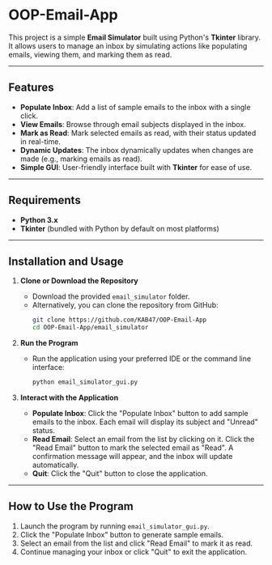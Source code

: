 # OOP-Email-App

This project is a simple **Email Simulator** built using Python's **Tkinter** library. It allows users to manage an inbox by simulating actions like populating emails, viewing them, and marking them as read.

---

## Features

- **Populate Inbox**: Add a list of sample emails to the inbox with a single click.  
- **View Emails**: Browse through email subjects displayed in the inbox.  
- **Mark as Read**: Mark selected emails as read, with their status updated in real-time.  
- **Dynamic Updates**: The inbox dynamically updates when changes are made (e.g., marking emails as read).  
- **Simple GUI**: User-friendly interface built with **Tkinter** for ease of use.  

---

## Requirements

- **Python 3.x**  
- **Tkinter** (bundled with Python by default on most platforms)

---

## Installation and Usage

1. **Clone or Download the Repository**
   - Download the provided `email_simulator` folder.
   - Alternatively, you can clone the repository from GitHub:
     ```bash
     git clone https://github.com/KAB47/OOP-Email-App
     cd OOP-Email-App/email_simulator
     ```

2. **Run the Program**
   - Run the application using your preferred IDE or the command line interface:
     ```bash
     python email_simulator_gui.py
     ```

3. **Interact with the Application**
   - **Populate Inbox**: Click the "Populate Inbox" button to add sample emails to the inbox. Each email will display its subject and "Unread" status.
   - **Read Email**: Select an email from the list by clicking on it. Click the "Read Email" button to mark the selected email as "Read". A confirmation message will appear, and the inbox will update automatically.
   - **Quit**: Click the "Quit" button to close the application.

---

## How to Use the Program

1. Launch the program by running `email_simulator_gui.py`.
2. Click the "Populate Inbox" button to generate sample emails.
3. Select an email from the list and click "Read Email" to mark it as read.
4. Continue managing your inbox or click "Quit" to exit the application.




